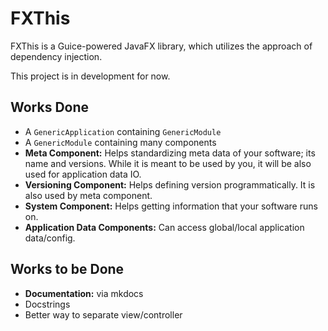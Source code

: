 # FXThis

FXThis is a Guice-powered JavaFX library, which utilizes the approach of
dependency injection.

This project is in development for now.

## Works Done

 - A `GenericApplication` containing `GenericModule`
 - A `GenericModule` containing many components
 - **Meta Component:** Helps standardizing meta data
 of your software; its name and versions. While it
 is meant to be used by you, it will be also used
 for application data IO.
 - **Versioning Component:** Helps defining version
 programmatically. It is also used by meta component.
 - **System Component:** Helps getting information
 that your software runs on.
 - **Application Data Components:** Can access global/local application
 data/config.

## Works to be Done

 - **Documentation:** via mkdocs
 - Docstrings
 - Better way to separate view/controller